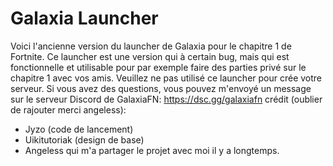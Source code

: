 # Galaxia Launcher

Voici l'ancienne version du launcher de Galaxia pour le chapitre 1 de Fortnite.
Ce launcher est une version qui à certain bug, mais qui est fonctionnelle et utilisable pour par exemple faire des parties privé sur le chapitre 1 avec vos amis.
Veuillez ne pas utilisé ce launcher pour crée votre serveur. Si vous avez des questions, vous pouvez m'envoyé un message sur le serveur Discord de GalaxiaFN: https://dsc.gg/galaxiafn
crédit (oublier de rajouter merci angeless):
- Jyzo (code de lancement)
- Uikitutoriak (design de base)
- Angeless qui m'a partager le projet avec moi il y a longtemps.
